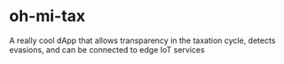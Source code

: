 # oh-mi-tax

A really cool dApp that allows transparency in the taxation cycle, detects evasions, and can be connected to edge IoT services
